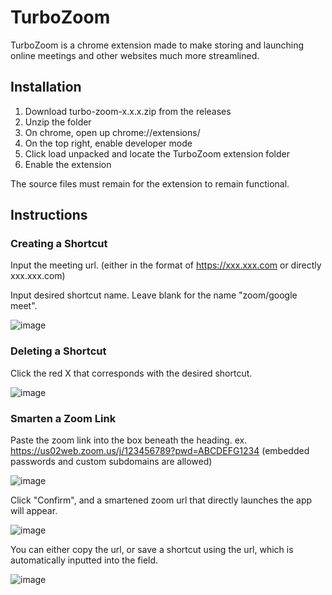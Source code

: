 # TurboZoom

TurboZoom is a chrome extension made to make storing and launching online meetings and other websites much more streamlined.

## Installation

1. Download turbo-zoom-x.x.x.zip from the releases
2. Unzip the folder
3. On chrome, open up chrome://extensions/ 
4. On the top right, enable developer mode
5. Click load unpacked and locate the TurboZoom extension folder
6. Enable the extension

The source files must remain for the extension to remain functional.

## Instructions

### Creating a Shortcut

Input the meeting url. (either in the format of https://xxx.xxx.com or directly xxx.xxx.com)

Input desired shortcut name. Leave blank for the name "zoom/google meet".

![image](https://user-images.githubusercontent.com/68714491/162597168-35677928-4484-4b04-a5ba-337398df9c72.png)

### Deleting a Shortcut 

Click the red X that corresponds with the desired shortcut.

![image](https://user-images.githubusercontent.com/68714491/162597202-1802acc2-cd89-48f1-92b4-d0a1ad2e2bac.png)

### Smarten a Zoom Link 

Paste the zoom link into the box beneath the heading. ex. https://us02web.zoom.us/j/123456789?pwd=ABCDEFG1234 (embedded passwords and custom subdomains are allowed)

![image](https://user-images.githubusercontent.com/68714491/162597226-3a368ea1-fd06-4d30-9e97-b3e7554b3af1.png)

Click "Confirm", and a smartened zoom url that directly launches the app will appear. 

![image](https://user-images.githubusercontent.com/68714491/162597257-5f72e4e6-40e8-4688-94f1-bc89ffd6add2.png)

You can either copy the url, or save a shortcut using the url, which is automatically inputted into the field.

![image](https://user-images.githubusercontent.com/68714491/162597299-60a03959-bcfa-4aea-a3e1-79a7c7f6376d.png)


